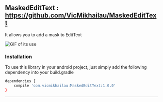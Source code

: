## MaskedEditText : https://github.com/VicMikhailau/MaskedEditText

It allows you to add a mask to EditText

![GIF of its use](https://github.com/VicMikhailau/MaskedEditText/blob/master/resources/masked_edit_text.gif)

### Installation

To use this library in your android project, just simply add the following dependency into your build.gradle

```sh
dependencies {
    compile 'com.vicmikhailau:MaskedEditText:1.0.0'
}
```
---